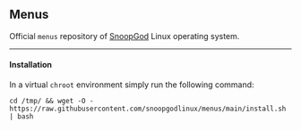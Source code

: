 ## Menus

Official `menus` repository of [SnoopGod](https://snoopgod.com) Linux operating system.

* * *

#### Installation

In a virtual `chroot` environment simply run the following command:

```shell
cd /tmp/ && wget -O - https://raw.githubusercontent.com/snoopgodlinux/menus/main/install.sh | bash
```
